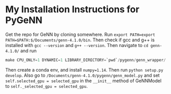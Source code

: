 # My Installation Instructions for PyGeNN

Get the repo for GeNN by cloning somewhere. Run `export PATH=export PATH=$PATH:$/Documents/genn-4.1.0/bin`. Then check if gcc and g++ is installed with `gcc --version` and `g++ --version`. Then navigate to `cd genn-4.1.0/` and run 
```python
make CPU_ONLY=1 DYNAMIC=1 LIBRARY_DIRECTORY=`pwd`/pygenn/genn_wrapper/
```
Then create a conda env, and install `numpy=1.14`. Then run `python setup.py develop`.
Also go to `/Documents/genn-4.1.0/pygenn/genn_model.py` and set `self.selected_gpu = selected_gpu` in the `__init__` method of GeNNModel to `self._selected_gpu = selected_gpu`.
